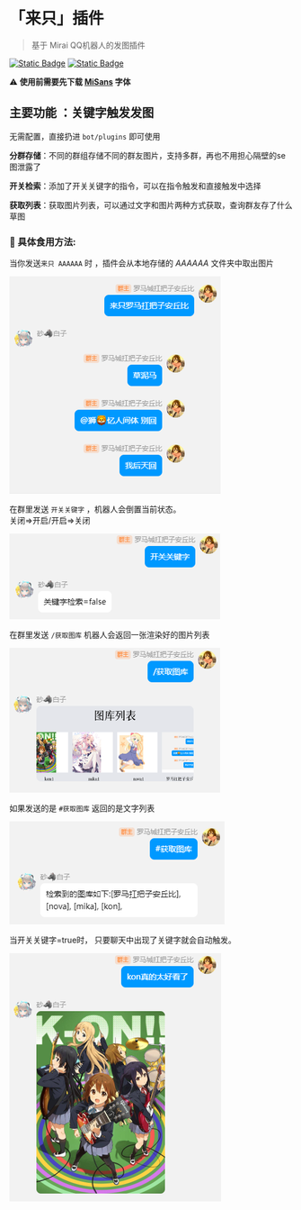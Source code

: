 # 「来只」插件

> 基于 Mirai QQ机器人的发图插件

[![Static Badge](https://img.shields.io/badge/Mirai-2.15.0-yellow)](https://github.com/mamoe/mirai)
[![Static Badge](https://img.shields.io/badge/release-2.0.0-blue)](https://github.com/Long-Chuan-Club/LaiZhiChatPlugin/releases)


:warning:  **使用前需要先下载 [MiSans](https://hyperos.mi.com/font/zh/download/) 字体**<br>
## 主要功能 ：关键字触发发图

无需配置，直接扔进 `bot/plugins` 即可使用

**分群存储**：不同的群组存储不同的群友图片，支持多群，再也不用担心隔壁的se图泄露了<br>

**开关检索**：添加了开关关键字的指令，可以在指令触发和直接触发中选择

**获取列表**：获取图片列表，可以通过文字和图片两种方式获取，查询群友存了什么草图


### :pencil: 具体食用方法:

当你发送`来只 AAAAAA` 时 ，插件会从本地存储的 *AAAAAA* 文件夹中取出图片

<img src="docs/lz.png">

在群里发送 `开关关键字` ，机器人会倒置当前状态。<br>
关闭=>开启/开启=>关闭

<img src="docs/kgkey.png">

在群里发送 `/获取图库` 机器人会返回一张渲染好的图片列表

<img src="docs/hqlist.png">

如果发送的是 `#获取图库` 返回的是文字列表

<img src="docs/hqlist2.png">

当开关关键字=true时， 只要聊天中出现了关键字就会自动触发。

<img src="docs/lz2.png">
